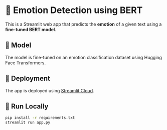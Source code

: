 # 💬 Emotion Detection using BERT

This is a Streamlit web app that predicts the **emotion** of a given text using a **fine-tuned BERT model**.

## 🔧 Model
The model is fine-tuned on an emotion classification dataset using Hugging Face Transformers.

## 🚀 Deployment
The app is deployed using [Streamlit Cloud](https://streamlit.io/).

## 🧠 Run Locally
```bash
pip install -r requirements.txt
streamlit run app.py
